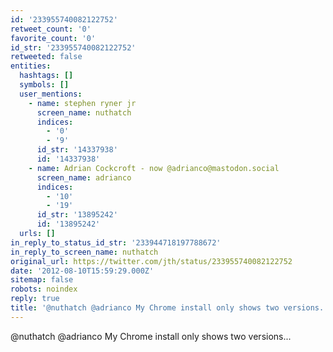 ```yaml
---
id: '233955740082122752'
retweet_count: '0'
favorite_count: '0'
id_str: '233955740082122752'
retweeted: false
entities:
  hashtags: []
  symbols: []
  user_mentions:
    - name: stephen ryner jr
      screen_name: nuthatch
      indices:
        - '0'
        - '9'
      id_str: '14337938'
      id: '14337938'
    - name: Adrian Cockcroft - now @adrianco@mastodon.social
      screen_name: adrianco
      indices:
        - '10'
        - '19'
      id_str: '13895242'
      id: '13895242'
  urls: []
in_reply_to_status_id_str: '233944718197788672'
in_reply_to_screen_name: nuthatch
original_url: https://twitter.com/jth/status/233955740082122752
date: '2012-08-10T15:59:29.000Z'
sitemap: false
robots: noindex
reply: true
title: '@nuthatch @adrianco My Chrome install only shows two versions...'
---
```


@nuthatch @adrianco My Chrome install only shows two versions...